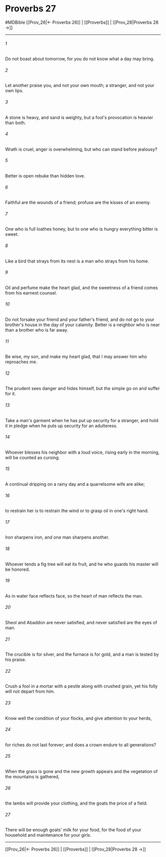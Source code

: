 # Proverbs 27
#MDBible
[[Prov_26|← Proverbs 26]] | [[Proverbs]] | [[Prov_28|Proverbs 28 →]]

***

###### 1 

Do not boast about tomorrow, for you do not know what a day may bring. 

###### 2 

Let another praise you, and not your own mouth; a stranger, and not your own lips. 

###### 3 

A stone is heavy, and sand is weighty, but a fool's provocation is heavier than both. 

###### 4 

Wrath is cruel, anger is overwhelming, but who can stand before jealousy? 

###### 5 

Better is open rebuke than hidden love. 

###### 6 

Faithful are the wounds of a friend; profuse are the kisses of an enemy. 

###### 7 

One who is full loathes honey, but to one who is hungry everything bitter is sweet. 

###### 8 

Like a bird that strays from its nest is a man who strays from his home. 

###### 9 

Oil and perfume make the heart glad, and the sweetness of a friend comes from his earnest counsel. 

###### 10 

Do not forsake your friend and your father's friend, and do not go to your brother's house in the day of your calamity. Better is a neighbor who is near than a brother who is far away. 

###### 11 

Be wise, my son, and make my heart glad, that I may answer him who reproaches me. 

###### 12 

The prudent sees danger and hides himself, but the simple go on and suffer for it. 

###### 13 

Take a man's garment when he has put up security for a stranger, and hold it in pledge when he puts up security for an adulteress. 

###### 14 

Whoever blesses his neighbor with a loud voice, rising early in the morning, will be counted as cursing. 

###### 15 

A continual dripping on a rainy day and a quarrelsome wife are alike; 

###### 16 

to restrain her is to restrain the wind or to grasp oil in one's right hand. 

###### 17 

Iron sharpens iron, and one man sharpens another. 

###### 18 

Whoever tends a fig tree will eat its fruit, and he who guards his master will be honored. 

###### 19 

As in water face reflects face, so the heart of man reflects the man. 

###### 20 

Sheol and Abaddon are never satisfied, and never satisfied are the eyes of man. 

###### 21 

The crucible is for silver, and the furnace is for gold, and a man is tested by his praise. 

###### 22 

Crush a fool in a mortar with a pestle along with crushed grain, yet his folly will not depart from him. 

###### 23 

Know well the condition of your flocks, and give attention to your herds, 

###### 24 

for riches do not last forever; and does a crown endure to all generations? 

###### 25 

When the grass is gone and the new growth appears and the vegetation of the mountains is gathered, 

###### 26 

the lambs will provide your clothing, and the goats the price of a field. 

###### 27 

There will be enough goats' milk for your food, for the food of your household and maintenance for your girls. 

***

[[Prov_26|← Proverbs 26]] | [[Proverbs]] | [[Prov_28|Proverbs 28 →]]
